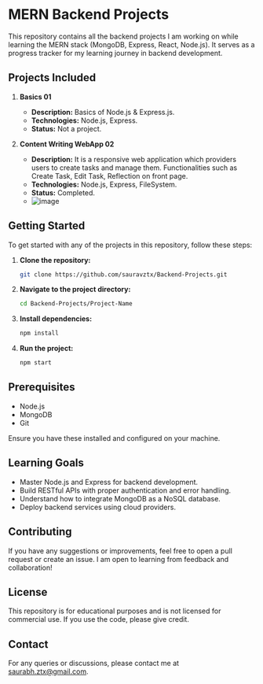 # MERN Backend Projects

This repository contains all the backend projects I am working on while learning the MERN stack (MongoDB, Express, React, Node.js). It serves as a progress tracker for my learning journey in backend development.

## Projects Included

1. **Basics 01**
   - **Description:** Basics of Node.js & Express.js.
   - **Technologies:** Node.js, Express.
   - **Status:** Not a project.

2. **Content Writing WebApp 02**
   - **Description:** It is a responsive web application which providers users to create tasks and manage them. Functionalities such as Create Task, Edit Task, Reflection on front page.
   - **Technologies:** Node.js, Express, FileSystem.
   - **Status:** Completed.
   - ![image](https://github.com/user-attachments/assets/5f586176-94f3-404d-aff4-b77bdb72e366)




## Getting Started

To get started with any of the projects in this repository, follow these steps:

1. **Clone the repository:**
   ```bash
   git clone https://github.com/sauravztx/Backend-Projects.git

2. **Navigate to the project directory:**
   ```bash
   cd Backend-Projects/Project-Name
   ```

3. **Install dependencies:**
   ```bash
   npm install
   ```

4. **Run the project:**
   ```bash
   npm start
   ```

## Prerequisites

- Node.js
- MongoDB
- Git

Ensure you have these installed and configured on your machine.

## Learning Goals

- Master Node.js and Express for backend development.
- Build RESTful APIs with proper authentication and error handling.
- Understand how to integrate MongoDB as a NoSQL database.
- Deploy backend services using cloud providers.

## Contributing

If you have any suggestions or improvements, feel free to open a pull request or create an issue. I am open to learning from feedback and collaboration!

## License

This repository is for educational purposes and is not licensed for commercial use. If you use the code, please give credit.

## Contact

For any queries or discussions, please contact me at saurabh.ztx@gmail.com.

